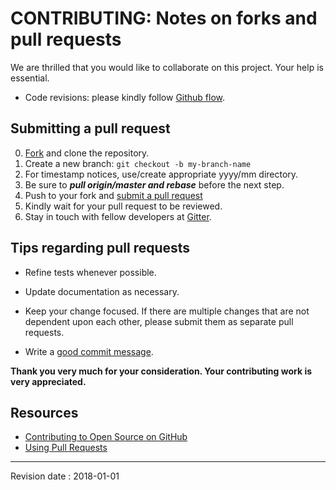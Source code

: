 # CONTRIBUTING: Notes on forks and pull requests

We are thrilled that you would like to collaborate on 
this project. Your help is essential.

- Code revisions: please kindly follow [Github flow]. 


## Submitting a pull request

0. [Fork][fork] and clone the repository.
0. Create a new branch: `git checkout -b my-branch-name`
0. For timestamp notices, use/create appropriate yyyy/mm directory.
0. Be sure to ***pull origin/master and rebase*** before the next step.
0. Push to your fork and [submit a pull request][pr]
0. Kindly wait for your pull request to be reviewed.
0. Stay in touch with fellow developers at [Gitter].


## Tips regarding pull requests

- Refine tests whenever possible.

- Update documentation as necessary.  

- Keep your change focused. If there are multiple changes that are not
  dependent upon each other, please submit them as separate pull requests.

- Write a [good commit message](http://tbaggery.com/2008/04/19/a-note-about-git-commit-messages.html).


**Thank you very much for your consideration. 
Your contributing work is very appreciated.**


## Resources

- [Contributing to Open Source on GitHub](https://guides.github.com/activities/contributing-to-open-source/)
- [Using Pull Requests](https://help.github.com/articles/using-pull-requests/)


- - - -

Revision date : 2018-01-01

[fork]:         https://github.com/rsvp/victor/fork "Fork victor"
[Github flow]:  http://scottchacon.com/2011/08/31/github-flow.html "Github Flow"
[Gitter]:       https://gitter.im/rsvp/victor "Gitter victor"
[pr]:           https://github.com/rsvp/victor/compare "Pull request"
